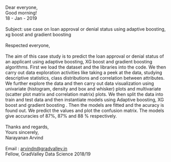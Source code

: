 Dear everyone, <br>
Good morning! <br>
18 - Jan - 2019 <br>
<br>
Subject: use case on loan approval or denial status using adaptive boosting, xg boost and gradient boosting <br>
<br>
Respected everyone, <br>
<br>
The aim of this case study is to predict the loan approval or denial status of an applicant using adaptive boosting, XG boost and 
gradient boosting algorithms. First we load the dataset and the libraries into the code. We then carry out data exploration activities 
like taking a peek at the data, studying descriptive statistics, class distributions and correlation between attributes. We further 
explore the data and then carry out data visualization using univariate (histogram, density and box and whisker) plots and multivariate 
(scatter plot matrix and correlation matrix) plots. We then split the data into train and test data and then instantiate models using 
Adaptive boosting, XG boost and gradient boosting . Then the models are fitted and the acuracy is found out. We predict the values and 
plot the confusion matrix. The models give accuracies of 87%, 87% and 88 % respectively.
<br>
<br>
Thanks and regards, <br>
Yours sincerely, <br>
Narayanan Arvind <br>
<br>
Email : arvindn@gradvalley.in <br>
Fellow, GradValley Data Science 2018/19
